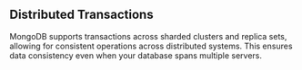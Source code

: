 ## Distributed Transactions

MongoDB supports transactions across sharded clusters and replica sets, allowing for consistent operations across distributed systems. This ensures data consistency even when your database spans multiple servers.

